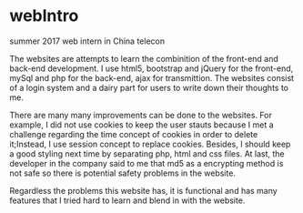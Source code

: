 # webIntro
summer 2017 web intern in China telecon

The websites are attempts to learn the combinition of the front-end and back-end development. I use html5, bootstrap and jQuery for the front-end, mySql and php for the back-end, ajax for transmittion. The websites consist of a login system and a dairy part for users to write down their thoughts to me. 

There are many many improvements can be done to the websites. For example, I did not use cookies to keep the user stauts because I met a challenge regarding the time concept of cookies in order to delete it;Instead, I use session concept to replace cookies. Besides, I should keep a good styling next time by separating php, html and css files. At last, the developer in the company said to me that md5 as a encrypting method is not safe so there is potential safety problems in the website. 

Regardless the problems this website has, it is functional and has many features that I tried hard to learn and blend in with the website.
